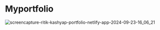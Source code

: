 ﻿# Myportfolio
![screencapture-ritik-kashyap-portfolio-netlify-app-2024-09-23-16_06_21](https://github.com/user-attachments/assets/d4bf817b-8af7-4fbe-a6ed-328c429f8a86)

